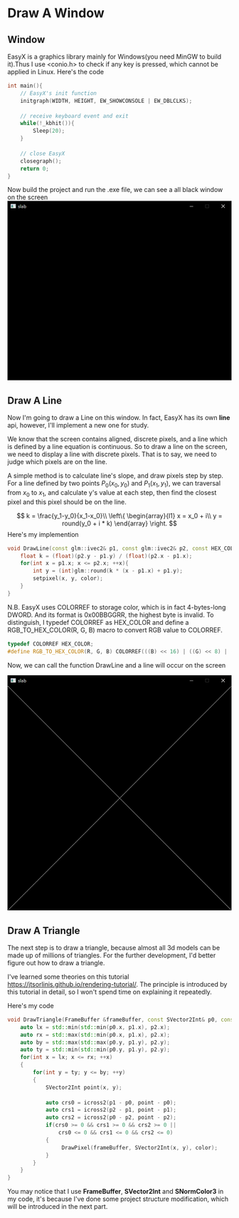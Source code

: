 # Draw A Window
## Window
EasyX is a graphics library mainly for Windows(you need MinGW to build it).Thus I use <conio.h> to check if any key is pressed, which cannot be applied in Linux. 
Here's the code
```c++
int main(){
    // EasyX's init function
    initgraph(WIDTH, HEIGHT, EW_SHOWCONSOLE | EW_DBLCLKS);

    // receive keyboard event and exit
    while(!_kbhit()){
        Sleep(20);
    }

    // close EasyX
    closegraph();
    return 0;
}
```

Now build the project and run the .exe file, we can see a all black window on the screen
![img_1.png](img_1.png)

## Draw A Line
Now I'm going to draw a Line on this window. In fact, EasyX has its own **line** api, however, I'll implement a new one for study.

We know that the screen contains aligned, discrete pixels, and a line which is defined by a line equation is continuous. So to draw a line on the screen, we need to display a line with discrete pixels. That is to say, we need to judge which pixels are on the line.

A simple method is to calculate line's slope, and draw pixels step by step. For a line defined by two points $P_0(x_0, y_0)$ and $P_1(x_1, y_1)$, we can traversal from $x_0$ to $x_1$, and calculate y's value at each step, then find the closest pixel and this pixel should be on the line.

$$
k = \frac{y_1-y_0}{x_1-x_0}\\
\left\{
	\begin{array}{l1}
		x = x_0 + i\\
		y = round(y_0 + i * k)
	\end{array}
\right.
$$
Here's my implemention

```c++
void DrawLine(const glm::ivec2& p1, const glm::ivec2& p2, const HEX_COLOR& color){
    float k = (float)(p2.y - p1.y) / (float)(p2.x - p1.x);
    for(int x = p1.x; x <= p2.x; ++x){
        int y = (int)glm::round(k * (x - p1.x) + p1.y);
        setpixel(x, y, color);
    }
}
```

N.B. EasyX uses COLORREF to storage color, which is in fact 4-bytes-long DWORD. And its format is 0x00BBGGRR, the highest byte is invalid. To distinguish, I typedef COLORREF as HEX_COLOR and define a RGB_TO_HEX_COLOR(R, G, B) macro to convert RGB value to COLORREF.

```c++
typedef COLORREF HEX_COLOR;
#define RGB_TO_HEX_COLOR(R, G, B) COLORREF(((B) << 16) | ((G) << 8) | (R))
```

Now, we can call the function DrawLine and a line will occur on the screen

![img_2.png](img_2.png)

## Draw A Triangle

The next step is to draw a triangle, because almost all 3d models can be made up of millions of triangles. For the further development, I'd better figure out how to draw a triangle.

I've learned some theories on this tutorial https://jtsorlinis.github.io/rendering-tutorial/. The principle is introduced by this tutorial in detail, so I won't spend time on explaining it repeatedly.

Here's my code
```c++
void DrawTriangle(FrameBuffer &frameBuffer, const SVector2Int& p0, const SVector2Int& p1, const SVector2Int& p2, const SNormColor3 color){
    auto lx = std::min(std::min(p0.x, p1.x), p2.x);
    auto rx = std::max(std::min(p0.x, p1.x), p2.x);
    auto by = std::max(std::max(p0.y, p1.y), p2.y);
    auto ty = std::min(std::min(p0.y, p1.y), p2.y);
    for(int x = lx; x <= rx; ++x)
    {
        for(int y = ty; y <= by; ++y)
        {
            SVector2Int point(x, y);

            auto crs0 = icross2(p1 - p0, point - p0);
            auto crs1 = icross2(p2 - p1, point - p1);
            auto crs2 = icross2(p0 - p2, point - p2);
            if(crs0 >= 0 && crs1 >= 0 && crs2 >= 0 ||
                crs0 <= 0 && crs1 <= 0 && crs2 <= 0)
            {
                 DrawPixel(frameBuffer, SVector2Int(x, y), color);
            }
        }
    }
}
```

You may notice that I use **FrameBuffer**, **SVector2Int** and **SNormColor3** in my code, it's because I've done some project structure modification, which will be introduced in the next part.